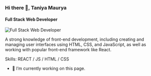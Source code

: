 ### Hi there 👋, Taniya Maurya
#### Full Stack Web Developer
![Full Stack Web Developer](https://www.google.co.in/imgres?imgurl=https%3A%2F%2Fi.pinimg.com%2Foriginals%2Fd2%2Fdc%2Fd4%2Fd2dcd4e515f401cc834e6ae5ba0dbd1a.jpg&tbnid=l6s5erS63t3FtM&vet=12ahUKEwje14DJ0aL-AhX403MBHWlLDJsQMyghegUIARDIAg..i&imgrefurl=https%3A%2F%2Fin.pinterest.com%2Fpin%2Fblue-minimalistic-tech-computer-banner-poster-background--854206254318535161%2F&docid=hIr5oHPAsd2-NM&w=714&h=260&q=computer%20banner&ved=2ahUKEwje14DJ0aL-AhX403MBHWlLDJsQMyghegUIARDIAg)

A strong knowledge of front-end development, including creating and managing user interfaces using HTML, CSS, and JavaScript, as well as working with popular front-end framework like React.

Skills: REACT / JS / HTML / CSS

- 🔭 I’m currently working on this page. 




